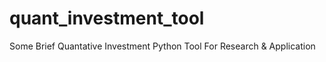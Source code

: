 # quant_investment_tool
Some Brief Quantative Investment Python Tool For Research &amp; Application
